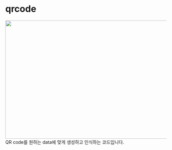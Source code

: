 # qrcode
<img src="스크린샷 2023-06-29 오전 9.44.58.png"  width="700" height="370">
QR code를 원하는 data에 맞게 생성하고 인식하는 코드입니다.
